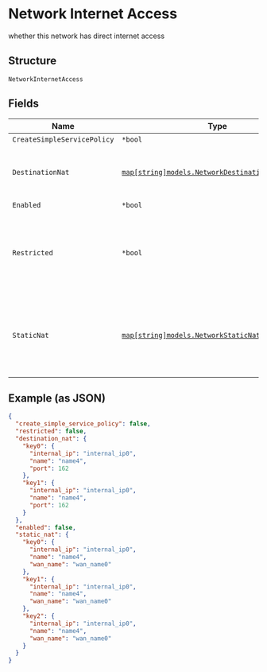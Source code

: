 
# Network Internet Access

whether this network has direct internet access

## Structure

`NetworkInternetAccess`

## Fields

| Name | Type | Tags | Description |
|  --- | --- | --- | --- |
| `CreateSimpleServicePolicy` | `*bool` | Optional | **Default**: `false` |
| `DestinationNat` | [`map[string]models.NetworkDestinationNatProperty`](../../doc/models/network-destination-nat-property.md) | Optional | Property key may be an IP/Port (i.e. "63.16.0.3:443"), or a port (i.e. ":2222") |
| `Enabled` | `*bool` | Optional | - |
| `Restricted` | `*bool` | Optional | by default, all access is allowed, to only allow certain traffic, make `restricted`=`true` and define service_policies<br>**Default**: `false` |
| `StaticNat` | [`map[string]models.NetworkStaticNatProperty`](../../doc/models/network-static-nat-property.md) | Optional | Property key may be an IP Address (i.e. "172.16.0.1"), and IP Address and Port (i.e. "172.16.0.1:8443") or a CIDR (i.e. "172.16.0.12/20") |

## Example (as JSON)

```json
{
  "create_simple_service_policy": false,
  "restricted": false,
  "destination_nat": {
    "key0": {
      "internal_ip": "internal_ip0",
      "name": "name4",
      "port": 162
    },
    "key1": {
      "internal_ip": "internal_ip0",
      "name": "name4",
      "port": 162
    }
  },
  "enabled": false,
  "static_nat": {
    "key0": {
      "internal_ip": "internal_ip0",
      "name": "name4",
      "wan_name": "wan_name0"
    },
    "key1": {
      "internal_ip": "internal_ip0",
      "name": "name4",
      "wan_name": "wan_name0"
    },
    "key2": {
      "internal_ip": "internal_ip0",
      "name": "name4",
      "wan_name": "wan_name0"
    }
  }
}
```

